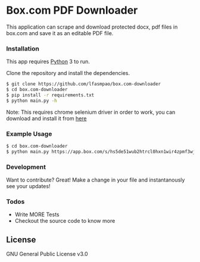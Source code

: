 # Box.com PDF Downloader

This application can scrape and download protected docx, pdf files in box.com and save it as an editable PDF file.

### Installation

This app requires [Python](https://python.org/) 3 to run.

Clone the repository and install the dependencies.

```sh
$ git clone https://github.com/lfasmpao/box.com-downloader
$ cd box.com-downloader
$ pip install -r requirements.txt
$ python main.py -h
```

Note: This requires chrome selenium driver in order to work, you can download and install it from [here](http://chromedriver.chromium.org/downloads)

### Example Usage
```sh
$ cd box.com-downloader
$ python main.py https://app.box.com/s/hs5de51wub2htrcl0hxn1wir4zpmf3wj
```

### Development

Want to contribute? Great!
Make a change in your file and instantanously see your updates!

### Todos
 - Write MORE Tests
 - Checkout the source code to know more

License
----
GNU General Public License v3.0

